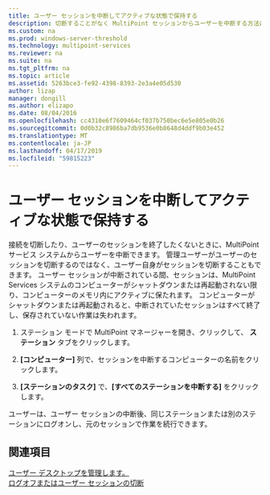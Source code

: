 ```yaml
---
title: ユーザー セッションを中断してアクティブな状態で保持する
description: 切断することがなく MultiPoint セッションからユーザーを中断する方法について説明します
ms.custom: na
ms.prod: windows-server-threshold
ms.technology: multipoint-services
ms.reviewer: na
ms.suite: na
ms.tgt_pltfrm: na
ms.topic: article
ms.assetid: 5263bce3-fe92-4398-8393-2e3a4e05d530
author: lizap
manager: dongill
ms.author: elizapo
ms.date: 08/04/2016
ms.openlocfilehash: cc4310e6f7609464cf037b750bec6e5e805e0b26
ms.sourcegitcommit: 0d0b32c8986ba7db9536e0b8648d4ddf9b03e452
ms.translationtype: MT
ms.contentlocale: ja-JP
ms.lasthandoff: 04/17/2019
ms.locfileid: "59815223"
---
```

# <a name="suspend-and-leave-user-session-active"></a>ユーザー セッションを中断してアクティブな状態で保持する
接続を切断したり、ユーザーのセッションを終了したくないときに、MultiPoint サービス システムからユーザーを中断できます。 管理ユーザーがユーザーのセッションを切断するのではなく、ユーザー自身がセッションを切断することもできます。 ユーザー セッションが中断されている間、セッションは、MultiPoint Services システムのコンピューターがシャットダウンまたは再起動されない限り、コンピューターのメモリ内にアクティブに保たれます。 コンピューターがシャットダウンまたは再起動されると、中断されていたセッションはすべて終了し、保存されていない作業は失われます。  
  
1.  ステーション モードで MultiPoint マネージャーを開き、クリックして、 **ステーション**  タブをクリックします。  
  
2.  **[コンピューター]** 列で、セッションを中断するコンピューターの名前をクリックします。  
  
3.  **[ステーションのタスク]** で、**[すべてのステーションを中断する]** をクリックします。  
  
ユーザーは、ユーザー セッションの中断後、同じステーションまたは別のステーションにログオンし、元のセッションで作業を続行できます。  
  
## <a name="see-also"></a>関連項目  
[ユーザー デスクトップを管理します。](manage-user-desktops-using-multipoint-dashboard.md)  
[ログオフまたはユーザー セッションの切断](Log-off-or-Disconnect-User-Sessions.md)
